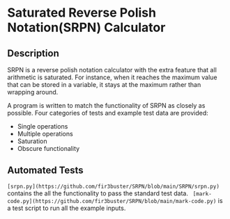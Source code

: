 # Saturated Reverse Polish Notation(SRPN) Calculator

## Description
SRPN is a reverse polish notation calculator with the extra feature that all arithmetic is saturated. For instance, when it reaches the maximum value that can be stored in a variable, it stays at the maximum rather than wrapping around.

A program is written to match the functionality of SRPN as closely as possible. Four categories of tests and example test data are provided:
* Single operations
* Multiple operations
* Saturation
* Obscure functionality

## Automated Tests
``` [srpn.py](https://github.com/fir3buster/SRPN/blob/main/SRPN/srpn.py) ``` contains the all the functionality to pass the standard test data.
``` [mark-code.py](https://github.com/fir3buster/SRPN/blob/main/mark-code.py)``` is a test script to run all the example inputs.

``` python mark-code.py
```
